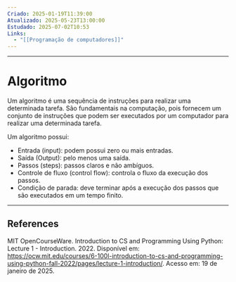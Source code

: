 ```yaml
---
Criado: 2025-01-19T11:39:00
Atualizado: 2025-05-23T13:00:00
Estudado: 2025-07-02T10:53
Links:
  - "[[Programação de computadores]]"
---
```

---
# Algoritmo

Um algoritmo é uma sequência de instruções para realizar uma determinada tarefa. São fundamentais na computação, pois fornecem um conjunto de instruções que podem ser executados por um computador para realizar uma determinada tarefa.

Um algoritmo possui:

- Entrada (input): podem possui zero ou mais entradas.
- Saída (Output): pelo menos uma saída.
- Passos (steps): passos claros e não ambíguos.
- Controle de fluxo (control flow): controla o fluxo da execução dos passos.
- Condição de parada: deve terminar após a execução dos passos que são executados em um tempo finito.

---

## References

MIT OpenCourseWare. Introduction to CS and Programming Using Python: Lecture 1 - Introduction. 2022. Disponível em: <https://ocw.mit.edu/courses/6-100l-introduction-to-cs-and-programming-using-python-fall-2022/pages/lecture-1-introduction/>. Acesso em: 19 de janeiro de 2025.